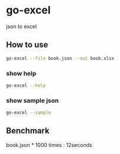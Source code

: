 # go-excel
json to excel

## How to use

```bash
go-excel --file book.json --out book.xlsx
```

### show help

```bash
go-excel --help
```

### show sample json

```bash
go-excel --sample
```


## Benchmark

book.json * 1000 times : 12seconds